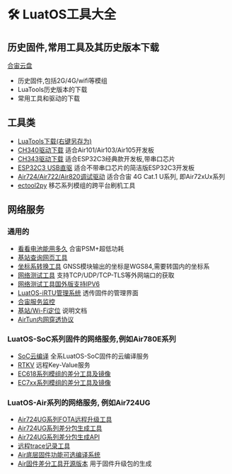 # 🛠 LuatOS工具大全

## 历史固件,常用工具及其历史版本下载

[合宙云盘](https://pan.air32.cn/s/DJTr)

* 历史固件,包括2G/4G/wifi等模组
* LuaTools历史版本的下载
* 常用工具和驱动的下载

## 工具类

* [LuaTools下载(右键另存为)](https://luatos.com/luatools/download/last)
* [CH340驱动下载](https://www.wch.cn/products/ch340.html) 适合Air101/Air103/Air105开发板
* [CH343驱动下载](https://www.wch.cn/products/ch343.html) 适合ESP32C3经典款开发板,带串口芯片
* [ESP32C3 USB直驱](https://docs.espressif.com/projects/esp-idf/zh_CN/latest/esp32c3/api-guides/jtag-debugging/configure-builtin-jtag.html) 适合不带串口芯片的简洁版ESP32C3开发板
* [Air724/Air722/Air820调试驱动](https://doc.openluat.com/wiki/21?wiki_page_id=2070) 适合合宙 4G Cat.1 U系列, 即Air72xUx系列
* [ectool2py](https://gitee.com/openLuat/ectool2py) 移芯系列模组的跨平台刷机工具

## 网络服务

### 通用的

* [看看电池能用多久](/_static/tools/psmplus/index.html) 合宙PSM+超低功耗
* [基站查询网页工具](http://bs.openluat.com)
* [坐标系转换工具](http://old.openluat.com/GPS-Offset.html) GNSS模块输出的坐标是WGS84,需要转国内的坐标系
* [网络测试工具](https://netlab.luatos.com) 支持TCP/UDP/TCP-TLS等外网端口的获取
* [网络测试工具国外版支持IPV6](https://netlab.luatos.org)
* [LuatOS-iRTU管理系统](http://dtu.openluat.com) 透传固件的管理界面
* [合宙服务监控](http://police.openluat.com/)
* [基站/Wi-Fi定位](https://doc.openluat.com/wiki/21?wiki_page_id=1957) 说明文档
* [AirTun内网穿透协议](https://gitee.com/openLuat/luatos-airtun)

### LuatOS-SoC系列固件的网络服务,例如Air780E系列

* [SoC云编译](https://wiki.luatos.com/develop/compile/Cloud_compilation.html) 全系LuatOS-SoC固件的云编译服务
* [RTKV](https://wiki.luatos.com/api/libs/rtkv.html) 远程Key-Value服务
* [EC618系列模组的差分工具及镜像](https://gitee.com/openLuat/luatos-soc-2022/tree/master/tools/dtools)
* [EC7xx系列模组的差分工具及镜像](https://gitee.com/openLuat/luatos-soc-2023/tree/master/tools/dtools)

### LuatOS-Air系列的网络服务, 例如Air724UG

* [Air724UG系列FOTA远程升级工具](https://doc.openluat.com/wiki/21?wiki_page_id=2314)
* [Air724UG系列差分包生成工具](https://doc.openluat.com/wiki/21?wiki_page_id=2314)
* [Air724UG系列差分包生成API](https://doc.openluat.com/wiki/21?wiki_page_id=2314)
* [远程trace记录工具](https://doc.openluat.com/wiki/21?wiki_page_id=1978)
* [Air底层固件功能可选编译系统](https://doc.openluat.com/article/2728)
* [Air固件差分工具开源版本](https://gitee.com/openLuat/web-dtool-service) 用于固件升级包的生成
